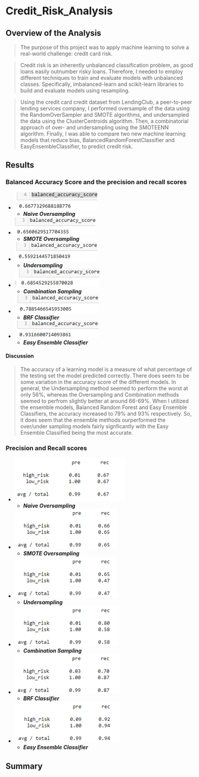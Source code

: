 # Credit_Risk_Analysis

## Overview of the Analysis
> The purpose of this project was to apply machine learning to solve a real-world challenge: credit card risk.

> Credit risk is an inherently unbalanced classification problem, as good loans easily outnumber risky loans. Therefore, I needed to employ different techniques to train and evaluate models with unbalanced classes. Specifically, imbalanced-learn and scikit-learn libraries to build and evaluate models using resampling.

> Using the credit card credit dataset from LendingClub, a peer-to-peer lending services company, I performed oversample of the data using the RandomOverSampler and SMOTE algorithms, and undersampled the data using the ClusterCentroids algorithm. Then, a combinatorial approach of over- and undersampling using the SMOTEENN algorithm. Finally, I was able to compare two new machine learning models that reduce bias, BalancedRandomForestClassifier and EasyEnsembleClassifier, to predict credit risk.


## Results
### Balanced Accuracy Score and the precision and recall scores

- ![](Resources/nos_as.png) 
  - ***Naive Oversampling***
- ![](Resources/smoteos_as.png)
  - ***SMOTE Oversampling***
- ![](Resources/us_as.png)
  - ***Undersampling***
- ![](Resources/combo_as.png)
  - ***Combination Sampling***
- ![](Resources/brf_as.png)
  - ***BRF Classifier***
- ![](Resources/eec_as.png)
  - ***Easy Ensemble Classifier***
#### Discussion
> The accuracy of a learning model is a measure of what percentage of the testing set the model predicted correctly. There does seem to be some variation in the accuracy score of the different models. In general, the Undersampling method seemed to perform the worst at only 56%, whereas the Oversampling and Combination methods seemed to perfrom slightly better at around 66-69%. When I utilized the ensemble models, Balanced Random Forest and Easy Ensemble Classifiers, the accuracy increased to 79% and 93% respectively. 
> So, it does seem that the ensemble methods ourperformed the over/under sampling models fairly signficantly with the Easy Ensemble Classified being the most accurate. 
  
### Precision and Recall scores  
- ![](Resources/nos_pr.png) 
  - ***Naive Oversampling***
- ![](Resources/smoteos_pr.png)
  - ***SMOTE Oversampling***
- ![](Resources/us_pr.png)
  - ***Undersampling***
- ![](Resources/combo_pr.png)
  - ***Combination Sampling***
- ![](Resources/brf_pr.png)
  - ***BRF Classifier***
- ![](Resources/eec_pr.png)
  - ***Easy Ensemble Classifier***
## Summary

